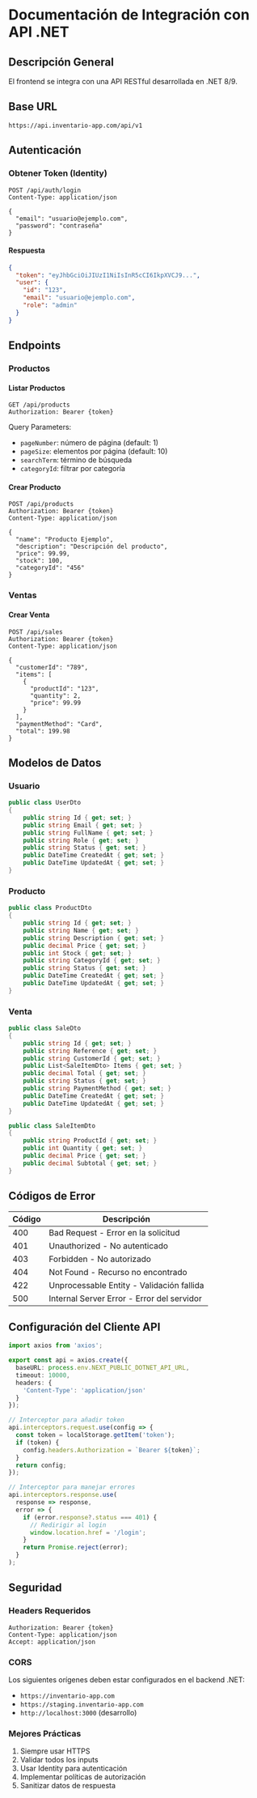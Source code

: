 # Documentación de Integración con API .NET

## Descripción General
El frontend se integra con una API RESTful desarrollada en .NET 8/9.

## Base URL
```
https://api.inventario-app.com/api/v1
```

## Autenticación

### Obtener Token (Identity)
```http
POST /api/auth/login
Content-Type: application/json

{
  "email": "usuario@ejemplo.com",
  "password": "contraseña"
}
```

#### Respuesta
```json
{
  "token": "eyJhbGciOiJIUzI1NiIsInR5cCI6IkpXVCJ9...",
  "user": {
    "id": "123",
    "email": "usuario@ejemplo.com",
    "role": "admin"
  }
}
```

## Endpoints

### Productos

#### Listar Productos
```http
GET /api/products
Authorization: Bearer {token}
```

Query Parameters:
- `pageNumber`: número de página (default: 1)
- `pageSize`: elementos por página (default: 10)
- `searchTerm`: término de búsqueda
- `categoryId`: filtrar por categoría

#### Crear Producto
```http
POST /api/products
Authorization: Bearer {token}
Content-Type: application/json

{
  "name": "Producto Ejemplo",
  "description": "Descripción del producto",
  "price": 99.99,
  "stock": 100,
  "categoryId": "456"
}
```

### Ventas

#### Crear Venta
```http
POST /api/sales
Authorization: Bearer {token}
Content-Type: application/json

{
  "customerId": "789",
  "items": [
    {
      "productId": "123",
      "quantity": 2,
      "price": 99.99
    }
  ],
  "paymentMethod": "Card",
  "total": 199.98
}
```

## Modelos de Datos

### Usuario
```csharp
public class UserDto
{
    public string Id { get; set; }
    public string Email { get; set; }
    public string FullName { get; set; }
    public string Role { get; set; }
    public string Status { get; set; }
    public DateTime CreatedAt { get; set; }
    public DateTime UpdatedAt { get; set; }
}
```

### Producto
```csharp
public class ProductDto
{
    public string Id { get; set; }
    public string Name { get; set; }
    public string Description { get; set; }
    public decimal Price { get; set; }
    public int Stock { get; set; }
    public string CategoryId { get; set; }
    public string Status { get; set; }
    public DateTime CreatedAt { get; set; }
    public DateTime UpdatedAt { get; set; }
}
```

### Venta
```csharp
public class SaleDto
{
    public string Id { get; set; }
    public string Reference { get; set; }
    public string CustomerId { get; set; }
    public List<SaleItemDto> Items { get; set; }
    public decimal Total { get; set; }
    public string Status { get; set; }
    public string PaymentMethod { get; set; }
    public DateTime CreatedAt { get; set; }
    public DateTime UpdatedAt { get; set; }
}

public class SaleItemDto
{
    public string ProductId { get; set; }
    public int Quantity { get; set; }
    public decimal Price { get; set; }
    public decimal Subtotal { get; set; }
}
```

## Códigos de Error

| Código | Descripción |
|--------|-------------|
| 400 | Bad Request - Error en la solicitud |
| 401 | Unauthorized - No autenticado |
| 403 | Forbidden - No autorizado |
| 404 | Not Found - Recurso no encontrado |
| 422 | Unprocessable Entity - Validación fallida |
| 500 | Internal Server Error - Error del servidor |

## Configuración del Cliente API

```typescript
import axios from 'axios';

export const api = axios.create({
  baseURL: process.env.NEXT_PUBLIC_DOTNET_API_URL,
  timeout: 10000,
  headers: {
    'Content-Type': 'application/json'
  }
});

// Interceptor para añadir token
api.interceptors.request.use(config => {
  const token = localStorage.getItem('token');
  if (token) {
    config.headers.Authorization = `Bearer ${token}`;
  }
  return config;
});

// Interceptor para manejar errores
api.interceptors.response.use(
  response => response,
  error => {
    if (error.response?.status === 401) {
      // Redirigir al login
      window.location.href = '/login';
    }
    return Promise.reject(error);
  }
);
```

## Seguridad

### Headers Requeridos
```http
Authorization: Bearer {token}
Content-Type: application/json
Accept: application/json
```

### CORS
Los siguientes orígenes deben estar configurados en el backend .NET:
- `https://inventario-app.com`
- `https://staging.inventario-app.com`
- `http://localhost:3000` (desarrollo)

### Mejores Prácticas
1. Siempre usar HTTPS
2. Validar todos los inputs
3. Usar Identity para autenticación
4. Implementar políticas de autorización
5. Sanitizar datos de respuesta 